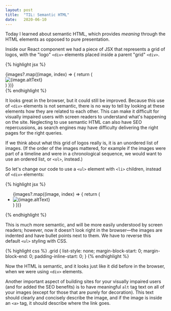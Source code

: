 ```yaml
---
layout: post
title:  "TIL: Semantic HTML"
date:   2020-06-10
---
```


Today I learned about semantic HTML, which provides _meaning_ through the HTML elements as opposed to pure presentation.

Inside our React component we had a piece of JSX that represents a grid of logos, with the "logo" `<div>` elements placed inside a parent "grid" `<div>`.

{% highlight jsx %}
<div className="grid">
  {images?.map((image, index) => {
    return (
      <div className="logo" key={index}>
        <img alt={image.altText} src={image.path} />
      </div>
    )
  })}
</div>
{% endhighlight %}

It looks great in the browser, but it could still be improved. Because this use of `<div>` elements is not semantic, there is no way to tell by looking at these elements how they are related to each other. This can make it difficult for visually impaired users with screen readers to understand what's happening on the site. Neglecting to use semantic HTML can also have SEO repercussions, as search engines may have difficulty delivering the right pages for the right queries.

If we think about what this grid of logos really is, it is an unordered list of images. (If the order of the images mattered, for example if the images were part of a timeline and were in a chronological sequence, we would want to use an ordered list, or `<ol>`, instead.)

So let's change our code to use a `<ul>` element with `<li>` children, instead of `<div>` elements:


{% highlight jsx %}
<ul className="grid">
  {images?.map((image, index) => {
    return (
      <li className="logo" key={index}>
        <img alt={image.altText} src={image.path} />
      </li>
    )
  })}
</ul>
{% endhighlight %}

This is much more semantic, and will be more easily understood by screen readers; however, now it doesn't look right in the browser—the images are indented and have bullet points next to them. We have to reverse this default `<ul>` styling with CSS.

{% highlight css %}
.grid {
  list-style: none;
  margin-block-start: 0;
  margin-block-end: 0;
  padding-inline-start: 0;
}
{% endhighlight %}

Now the HTML is semantic, and it looks just like it did before in the browser, when we were using `<div>` elements.

Another important aspect of building sites for your visually impaired users (and for added the SEO benefits) is to have meaningful `alt` tag text on all of your images (except for those that are purely for decoration). This text should clearly and concisely describe the image, and if the image is inside an `<a>` tag, it should describe where the link goes.
